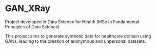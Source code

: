 # GAN_XRay
 Project developed in Data Science for Health (MSc in Fundamental Principles of Data Science)

 This project aims to generate synthetic data for healthcare domain using GANs, leading to the creation of anonymous and unpersonal datasets.
